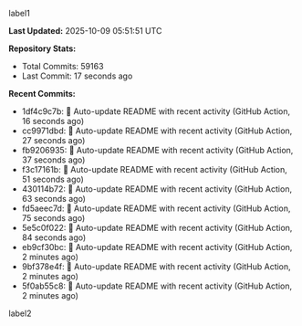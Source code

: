 
label1 
<!-- ACTIVITY_START -->
**Last Updated:** 2025-10-09 05:51:51 UTC

**Repository Stats:**
- Total Commits: 59163
- Last Commit: 17 seconds ago

**Recent Commits:**
- 1df4c9c7b: 🤖 Auto-update README with recent activity (GitHub Action, 16 seconds ago)
- cc9971dbd: 🤖 Auto-update README with recent activity (GitHub Action, 27 seconds ago)
- fb9206935: 🤖 Auto-update README with recent activity (GitHub Action, 37 seconds ago)
- f3c17161b: 🤖 Auto-update README with recent activity (GitHub Action, 51 seconds ago)
- 430114b72: 🤖 Auto-update README with recent activity (GitHub Action, 63 seconds ago)
- fd5aeec7d: 🤖 Auto-update README with recent activity (GitHub Action, 75 seconds ago)
- 5e5c0f022: 🤖 Auto-update README with recent activity (GitHub Action, 84 seconds ago)
- eb9cf30bc: 🤖 Auto-update README with recent activity (GitHub Action, 2 minutes ago)
- 9bf378e4f: 🤖 Auto-update README with recent activity (GitHub Action, 2 minutes ago)
- 5f0ab55c8: 🤖 Auto-update README with recent activity (GitHub Action, 2 minutes ago)
<!-- ACTIVITY_END -->

label2

